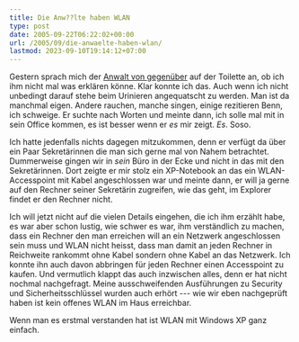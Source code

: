 ```yaml
---
title: Die Anw??lte haben WLAN
type: post
date: 2005-09-22T06:22:02+00:00
url: /2005/09/die-anwaelte-haben-wlan/
lastmod: 2023-09-10T19:14:12+07:00
---
```

Gestern sprach mich der [Anwalt von gegenüber][1] auf der Toilette an, ob ich ihm nicht mal was erklären könne. Klar konnte ich das. Auch wenn ich nicht unbedingt darauf stehe beim Urinieren angequatscht zu werden. Man ist da manchmal eigen. Andere rauchen, manche singen, einige rezitieren Benn, ich schweige. Er suchte nach Worten und meinte dann, ich solle mal mit in sein Office kommen, es ist besser wenn er _es_ mir zeigt. _Es_. Soso.

Ich hatte jedenfalls nichts dagegen mitzukommen, denn er verfügt da über ein Paar Sekretärinnen die man sich gerne mal von Nahem betrachtet. Dummerweise gingen wir in _sein_ Büro in der Ecke und nicht in das mit den Sekretärinnen. Dort zeigte er mir stolz ein XP-Notebook an das ein WLAN-Accesspoint mit Kabel angeschlossen war und meinte dann, er will ja gerne auf den Rechner seiner Sekretärin zugreifen, wie das geht, im Explorer findet er den Rechner nicht.

Ich will jetzt nicht auf die vielen Details eingehen, die ich ihm erzählt habe, es war aber schon lustig, wie schwer es war, ihm verständlich zu machen, dass ein Rechner den man erreichen will an ein Netzwerk angeschlossen sein muss und WLAN nicht heisst, dass man damit an jeden Rechner in Reichweite rankommt ohne Kabel sondern ohne Kabel an das Netzwerk. Ich konnte ihn auch davon abbringen für jeden Rechner einen Accesspoint zu kaufen. Und vermutlich klappt das auch inzwischen alles, denn er hat nicht nochmal nachgefragt. Meine ausschweifenden Ausführungen zu Security und Sicherheitsschlüssel wurden auch erhört --- wie wir eben nachgeprüft haben ist kein offenes WLAN im Haus erreichbar.

Wenn man es erstmal verstanden hat ist WLAN mit Windows XP ganz einfach.

 [1]: http://www.pensitandlaws.com/samui.html
